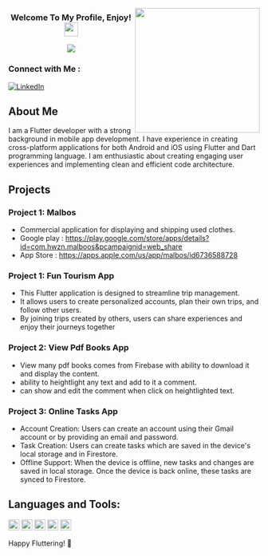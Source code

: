   
<img width="250" align="right" src="![image](https://github.com/wafaMohamed/wafaMohamed/assets/101423134/e136b979-c1da-4776-9dad-21362606a984)
">

<h3 align="center">
  Welcome To My Profile, Enjoy!
  <img src="https://media.giphy.com/media/hvRJCLFzcasrR4ia7z/giphy.gif" width="28">
</h3>

<!-- Typing SVG by DenverCoder1 - https://github.com/DenverCoder1/readme-typing-svg -->
<p align="center">
  <a href="https://github.com/DenverCoder1/readme-typing-svg"><img src="https://readme-typing-svg.herokuapp.com/?lines=Flutter%20developer;Always%20learning%20new%20things&font=Fira%20Code&center=true&width=440&height=45&color=f75c7e&vCenter=true&size=22"></a>
</p> 

### Connect with Me :

[![LinkedIn](https://img.shields.io/badge/LinkedIn-%230077B5.svg?logo=linkedin&logoColor=white)](https://www.linkedin.com/in/mohammadaboleneen/)

## About Me

I am a Flutter developer with a strong background in mobile app development. I have experience in creating cross-platform applications for both Android and iOS using Flutter and Dart programming language. I am enthusiastic about creating engaging user experiences and implementing clean and efficient code architecture.

## Projects

### Project 1: Malbos
- Commercial application for displaying and shipping used clothes.
- Google play : https://play.google.com/store/apps/details?id=com.hwzn.malboos&pcampaignid=web_share
- App Store : https://apps.apple.com/us/app/malbos/id6736588728
  
### Project 1: Fun Tourism App
- This Flutter application is designed to streamline trip management. 
- It allows users to create personalized accounts, plan their own trips, and follow other users.
- By joining trips created by others, users can share experiences and enjoy their journeys together

### Project 2: View Pdf Books App 

- View many pdf books comes from Firebase with ability to download it and display the content.
- ability to heightlight any text and add to it a comment.
- can show and edit the comment when click on heightlighted text.

### Project 3: Online Tasks App

- Account Creation: Users can create an account using their Gmail account or by providing an email and password.
- Task Creation: Users can create tasks which are saved in the device's local storage and in Firestore.
- Offline Support: When the device is offline, new tasks and changes are saved in local storage. Once the device is back online, these tasks are synced to Firestore.


## Languages and Tools:

<p align="left"><img src="https://www.vectorlogo.zone/logos/dartlang/dartlang-icon.svg" alt="dart" width="22" height="22"/> 
  <img src="https://www.vectorlogo.zone/logos/figma/figma-icon.svg" alt="figma" width="22" height="22"/> 
  <img src="https://www.vectorlogo.zone/logos/firebase/firebase-icon.svg" alt="firebase" width="22" height="22"/> 
 <img src="https://www.vectorlogo.zone/logos/flutterio/flutterio-icon.svg" alt="flutter" width="22" height="22"/> 
  <img src="https://www.vectorlogo.zone/logos/git-scm/git-scm-icon.svg" alt="git" width="22" height="22"/> 

Happy Fluttering! 🚀
